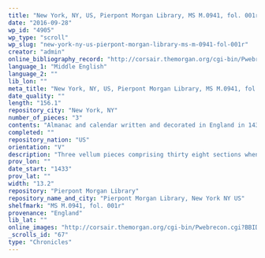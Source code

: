 ```yaml
---
title: "New York, NY, US, Pierpont Morgan Library, MS M.0941, fol. 001r"
date: "2016-09-28"
wp_id: "4905"
wp_type: "scroll"
wp_slug: "new-york-ny-us-pierpont-morgan-library-ms-m-0941-fol-001r"
creator: "admin"
online_bibliography_record: "http://corsair.themorgan.org/cgi-bin/Pwebrecon.cgi?BBID=145540"
language_1: "Middle English"
language_2: ""
lib_lon: ""
meta_title: "New York, NY, US, Pierpont Morgan Library, MS M.0941, fol. 001r"
date_quality: ""
length: "156.1"
repository_city: "New York, NY"
number_of_pieces: "3"
contents: "Almanac and calendar written and decorated in England in 1433."
completed: ""
repository_nation: "US"
orientation: "V"
description: "Three vellum pieces comprising thirty eight sections when folded, previously in roll form."
prov_lon: ""
date_start: "1433"
prov_lat: ""
width: "13.2"
repository: "Pierpont Morgan Library"
repository_name_and_city: "Pierpont Morgan Library, New York NY US"
shelfmark: "MS M.0941, fol. 001r"
provenance: "England"
lib_lat: ""
online_images: "http://corsair.themorgan.org/cgi-bin/Pwebrecon.cgi?BBID=145540"
_scrolls_id: "67"
type: "Chronicles"
---
```



